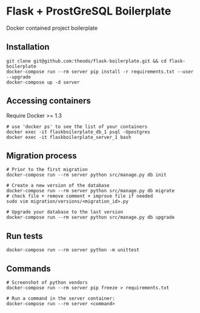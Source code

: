 # Flask + ProstGreSQL Boilerplate 

Docker contained project boilerplate 

## Installation

```
git clone git@github.com:theodo/flask-boilerplate.git && cd flask-boilerplate
docker-compose run --rm server pip install -r requirements.txt --user --upgrade
docker-compose up -d server
```

## Accessing containers

Require Docker >= 1.3

```shell
# use 'docker ps' to see the list of your containers
docker exec -it flaskboilerplate_db_1 psql -Upostgres
docker exec -it flaskboilerplate_server_1 bash
```

## Migration process

```shell
# Prior to the first migration
docker-compose run --rm server python src/manage.py db init

# Create a new version of the database
docker-compose run --rm server python src/manage.py db migrate
# check file + remove comment + improve file if needed
sudo vim migration/versions/<migration_id>.py

# Upgrade your database to the last version
docker-compose run --rm server python src/manage.py db upgrade
```

## Run tests

```shell
docker-compose run --rm server python -m unittest
```

## Commands

```shell
# Screenshot of python vendors
docker-compose run --rm server pip freeze > requirements.txt

# Run a command in the server container:
docker-compose run --rm server <command>
```
